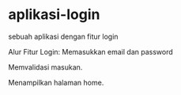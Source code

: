 # aplikasi-login
sebuah aplikasi dengan fitur login

Alur Fitur Login:
Memasukkan email dan password

Memvalidasi masukan.

Menampilkan halaman home.
